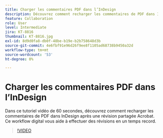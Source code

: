 ```yaml
---
title: Charger les commentaires PDF dans l’InDesign
description: Découvrez comment recharger les commentaires de PDF dans InDesign après une révision partagée d’Acrobat
feature: Collaboration
role: User
level: Intermediate
jira: KT-8816
thumbnail: KT-8816.jpg
exl-id: 8d9d0fa8-db0f-48be-b19e-b2b758648d3b
source-git-commit: 4e6fbf91e96d26f9ee8f1105ad68738b9450a32d
workflow-type: tm+mt
source-wordcount: '53'
ht-degree: 0%

---
```


# Charger les commentaires PDF dans l’InDesign

Dans ce tutoriel vidéo de 60 secondes, découvrez comment recharger les commentaires de PDF dans InDesign après une révision partagée Acrobat. Ce workflow digital vous aide à effectuer des révisions en un temps record.

>[!VIDEO](https://video.tv.adobe.com/v/336907?quality=12&learn=on&hidetitle=true)
